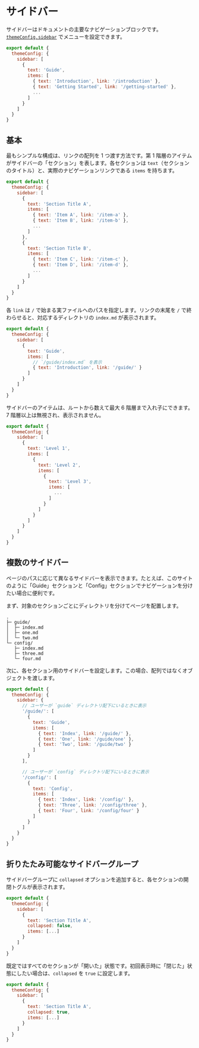 # サイドバー

サイドバーはドキュメントの主要なナビゲーションブロックです。[`themeConfig.sidebar`](./default-theme-config#sidebar) でメニューを設定できます。

```js
export default {
  themeConfig: {
    sidebar: [
      {
        text: 'Guide',
        items: [
          { text: 'Introduction', link: '/introduction' },
          { text: 'Getting Started', link: '/getting-started' },
          ...
        ]
      }
    ]
  }
}
```

## 基本

最もシンプルな構成は、リンクの配列を 1 つ渡す方法です。第 1 階層のアイテムがサイドバーの「セクション」を表します。各セクションは `text`（セクションのタイトル）と、実際のナビゲーションリンクである `items` を持ちます。

```js
export default {
  themeConfig: {
    sidebar: [
      {
        text: 'Section Title A',
        items: [
          { text: 'Item A', link: '/item-a' },
          { text: 'Item B', link: '/item-b' },
          ...
        ]
      },
      {
        text: 'Section Title B',
        items: [
          { text: 'Item C', link: '/item-c' },
          { text: 'Item D', link: '/item-d' },
          ...
        ]
      }
    ]
  }
}
```

各 `link` は `/` で始まる実ファイルへのパスを指定します。リンクの末尾を `/` で終わらせると、対応するディレクトリの `index.md` が表示されます。

```js
export default {
  themeConfig: {
    sidebar: [
      {
        text: 'Guide',
        items: [
          // `/guide/index.md` を表示
          { text: 'Introduction', link: '/guide/' }
        ]
      }
    ]
  }
}
```

サイドバーのアイテムは、ルートから数えて最大 6 階層まで入れ子にできます。7 階層以上は無視され、表示されません。

```js
export default {
  themeConfig: {
    sidebar: [
      {
        text: 'Level 1',
        items: [
          {
            text: 'Level 2',
            items: [
              {
                text: 'Level 3',
                items: [
                  ...
                ]
              }
            ]
          }
        ]
      }
    ]
  }
}
```

## 複数のサイドバー

ページのパスに応じて異なるサイドバーを表示できます。たとえば、このサイトのように「Guide」セクションと「Config」セクションでナビゲーションを分けたい場合に便利です。

まず、対象のセクションごとにディレクトリを分けてページを配置します。

```
.
├─ guide/
│  ├─ index.md
│  ├─ one.md
│  └─ two.md
└─ config/
   ├─ index.md
   ├─ three.md
   └─ four.md
```

次に、各セクション用のサイドバーを設定します。この場合、配列ではなくオブジェクトを渡します。

```js
export default {
  themeConfig: {
    sidebar: {
      // ユーザーが `guide` ディレクトリ配下にいるときに表示
      '/guide/': [
        {
          text: 'Guide',
          items: [
            { text: 'Index', link: '/guide/' },
            { text: 'One', link: '/guide/one' },
            { text: 'Two', link: '/guide/two' }
          ]
        }
      ],

      // ユーザーが `config` ディレクトリ配下にいるときに表示
      '/config/': [
        {
          text: 'Config',
          items: [
            { text: 'Index', link: '/config/' },
            { text: 'Three', link: '/config/three' },
            { text: 'Four', link: '/config/four' }
          ]
        }
      ]
    }
  }
}
```

## 折りたたみ可能なサイドバーグループ

サイドバーグループに `collapsed` オプションを追加すると、各セクションの開閉トグルが表示されます。

```js
export default {
  themeConfig: {
    sidebar: [
      {
        text: 'Section Title A',
        collapsed: false,
        items: [...]
      }
    ]
  }
}
```

既定ではすべてのセクションが「開いた」状態です。初回表示時に「閉じた」状態にしたい場合は、`collapsed` を `true` に設定します。

```js
export default {
  themeConfig: {
    sidebar: [
      {
        text: 'Section Title A',
        collapsed: true,
        items: [...]
      }
    ]
  }
}
```
